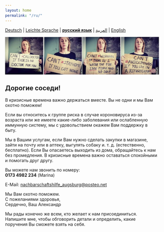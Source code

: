 ```yaml
---
layout: home
permalink: "/ru/"
---
```


[Deutsch](/) \| 
[Leichte Sprache](/leichte-sprache) \| 
[**русский язык**](/ru) \|
[العربية](/ar) \| 
[English](/en) 

![](/img/soli.jpg)

## Дорогие соседи!

В кризисные времена важно держаться вместе. Вы не одни и мы Вам охотно поможем!


Если вы относитесь к группе риска в случае короновируса из-за возраста или же имеете какие-либо заболевания или ослабленную иммунную систему, мы с удовольствием окажем Вам поддержку в быту.  

Мы в Вашим услугам, если Вам нужно сделать закупки в магазине, зайти на почту или в аптеку, выгулять собаку и. т. д. (естественно, бесплатно).
Если Вы опасаетесь выходить из дома, обращайтесь к нам без промедления. В кризисные времена важно оставаться спокойными и помогать друг другу.

Вы можете нам звонить по номеру:  
**0173 4982 234** (Marina)

E-Mail: nachbarschaftshilfe_augsburg@posteo.net


Мы Вам охотно поможем.  
С пожеланиями здоровья,  
Сердечно, Ваш Александр

Мы рады конечно же всем, кто желает к нам присоединиться. Напишите мне, чтобы обговорить детали и определить, какие поручения Вы сможете взять на себя.
